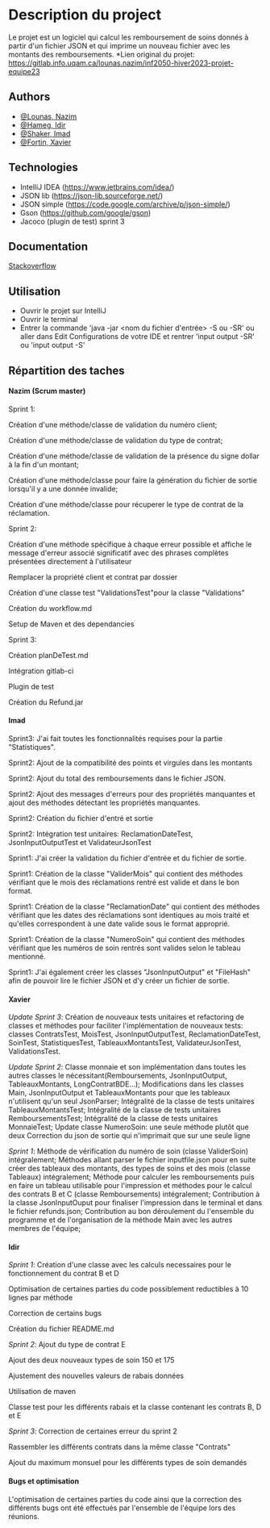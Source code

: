 # Description du project

Le projet est un logiciel qui calcul les remboursement de soins donnés à partir d'un fichier JSON et qui imprime un nouveau fichier avec les montants des remboursements.
*Lien original du projet: https://gitlab.info.uqam.ca/lounas.nazim/inf2050-hiver2023-projet-equipe23

## Authors

- [@Lounas, Nazim](https://gitlab.info.uqam.ca/lounas.nazim)
- [@Hameg, Idir](https://gitlab.info.uqam.ca/hameg.idir)
- [@Shaker, Imad](https://gitlab.info.uqam.ca/bouarfa.imad)
- [@Fortin, Xavier](https://gitlab.info.uqam.ca/fortin.xavier)


## Technologies
* IntelliJ IDEA (https://www.jetbrains.com/idea/)
* JSON lib (https://json-lib.sourceforge.net/)
* JSON simple (https://code.google.com/archive/p/json-simple/)
* Gson (https://github.com/google/gson)
* Jacoco (plugin de test) sprint 3


## Documentation

[Stackoverflow](https://stackoverflow.com/)


## Utilisation
* Ouvrir le projet sur IntelliJ
* Ouvrir le terminal 
* Entrer la commande 'java -jar <nom du fichier d'entrée> <choisir un nom pour le fichier de sortie> -S ou -SR' ou aller dans Edit Configurations de votre IDE et rentrer 'input output -SR' ou 'input output -S'


## Répartition des taches
#### Nazim (Scrum master)
Sprint 1:

Création d'une méthode/classe de validation du numéro client;

Création d'une méthode/classe de validation du type de contrat;

Création d'une méthode/classe de validation de la présence du signe dollar à la fin d'un montant;

Création d'une méthode/classe pour faire la génération du fichier de sortie lorsqu'il y a une donnée invalide;

Création d'une méthode/classe pour récuperer le type de contrat de la réclamation.

Sprint 2:

Création d'une méthode spécifique à chaque erreur possible et affiche le message d'erreur associé significatif avec des phrases complètes présentées directement à l'utilisateur

Remplacer la propriété client et contrat par dossier 

Création d'une classe test "ValidationsTest"pour la classe "Validations"

Création du workflow.md

Setup de Maven et des dependancies 

Sprint 3:


Création planDeTest.md

Intégration gitlab-ci 

Plugin de test

Création du Refund.jar

#### Imad
Sprint3: J'ai fait toutes les fonctionnalités requises pour la partie "Statistiques".

Sprint2: Ajout de la compatibilité des points et virgules dans les montants

Sprint2: Ajout du total des remboursements dans le fichier JSON.

Sprint2: Ajout des messages d'erreurs pour des propriétés manquantes et ajout des méthodes détectant les propriétés manquantes.

Sprint2: Création du fichier d'entré et sortie

Sprint2: Intégration test unitaires: ReclamationDateTest, JsonInputOutputTest et ValidateurJsonTest


Sprint1: J'ai créer la validation du fichier d'entrée et du fichier de sortie. 

Sprint1: Création de la classe "ValiderMois" qui contient des méthodes vérifiant que le mois des réclamations rentré est valide et dans le bon format. 

Sprint1: Création de la classe "ReclamationDate" qui contient des méthodes vérifiant que les dates des réclamations sont identiques au mois traité et qu'elles correspondent à une date valide sous le format approprié.

Sprint1: Création de la classe "NumeroSoin" qui contient des méthodes vérifiant que les numéros de soin rentrés sont valides selon le tableau mentionné.

Sprint1: J'ai également créer les classes "JsonInputOutput" et "FileHash" afin de pouvoir lire le fichier JSON et d'y créer un fichier de sortie.


#### Xavier
*Update Sprint 3*:
Création de nouveaux tests unitaires et refactoring de classes et méthodes pour faciliter l'implémentation de nouveaux tests: classes ContratsTest, MoisTest, JsonInputOutputTest, ReclamationDateTest, SoinTest, StatistiquesTest, TableauxMontantsTest, ValidateurJsonTest, ValidationsTest.

*Update Sprint 2*: 
Classe monnaie et son implémentation dans toutes les autres classes le nécessitant(Remboursements, JsonInputOutput, TableauxMontants, LongContratBDE...);
Modifications dans les classes Main, JsonInputOutput et TableauxMontants pour que les tableaux n'utilisent qu'un seul JsonParser;
Intégralité de la classe de tests unitaires TableauxMontantsTest;
Intégralité de la classe de tests unitaires RemboursementsTest;
Intégralité de la classe de tests unitaires MonnaieTest;
Update classe NumeroSoin: une seule méthode plutôt que deux
Correction du json de sortie qui n'imprimait que sur une seule ligne

*Sprint 1*: Méthode de vérification du numéro de soin (classe ValiderSoin) intégralement;
Méthodes allant parser le fichier inputfile.json pour en suite créer des tableaux des montants, des types de soins et des mois (classe Tableaux) intégralement;
Méthode pour calculer les remboursements puis en faire un tableau utilisable pour l'impression et méthodes pour le calcul des contrats B et C (classe Remboursements) intégralement;
Contribution à la classe JsonInputOuput pour finaliser l'impression dans le terminal et dans le fichier refunds.json;
Contribution au bon déroulement du l'ensemble du programme et de l'organisation de la méthode Main avec les autres membres de l'équipe;


#### Idir
*Sprint 1*:
Création d'une classe avec les calculs necessaires pour le fonctionnement du contrat B et D

Optimisation de certaines parties du code possiblement reductibles à 10 lignes par méthode

Correction de certains bugs

Création du fichier README.md

*Sprint 2*:
Ajout du type de contrat E

Ajout des deux nouveaux types de soin 150 et 175

Ajustement des nouvelles valeurs de rabais données

Utilisation de maven

Classe test pour les différents rabais et la classe contenant les contrats B, D et E

*Sprint 3*:
Correction de certaines erreur du sprint 2

Rassembler les différents contrats dans la même classe "Contrats"

Ajout du maximum monsuel pour les différents types de soin demandés


#### Bugs et optimisation
L'optimisation de certaines parties du code ainsi que la correction des différents bugs ont été effectués par l'ensemble de l'équipe lors des réunions.
